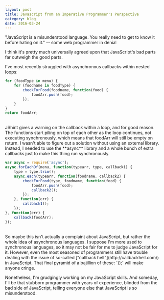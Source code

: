 ```yaml
---
layout: post
title: Javascript from an Imperative Programmer's Perspective
category: blog 
date: 2016-03-24
---
```


"JavaScript is a misunderstood language. You really need to get to know it before hating on it." -- some web programmer in denial

I think it's pretty much universally agreed upon that JavaScript's bad parts far outweigh the good parts.

I've most recently struggled with asynchronous callbacks within nested loops:

```js
for (foodType in menu) {
    for (foodname in foodType) {
        checkForFood(foodname, function(food) {
            foodArr.push(food);
        });
    }
}
return foodArr;
```
<br>
JShint gives a warning on the callback within a loop, and for good reason. The functions start piling on top of each other as the loop continues, not executing synchronously, which means that foodArr will still be empty on return. I wasn't able to figure out a solution without using an external library. Instead, I needed to use the **async** library and a whole bunch of extra callbacks just to make this thing run synchronously. 

```js
var async = require('async');
async.forEachOf(menu, function(typearr, type, callback1) {
    type = type.trim();
    async.each(typearr, function(foodname, callback2) {
        checkForFood(type, foodname, function(food) {
            foodArr.push(food);
            callback2();
        });
    }, function(err) {        
        callback1();
    });
}, function(err) {
    callback(foodArr);
});
```
<br>
So maybe this isn't actually a complaint about JavaScript, but rather the whole idea of asynchronous languages. I suppose I'm more used to synchronous languages, so it may not be fair for me to judge JavaScript for it. However, even the most seasoned of programmers still have trouble dealing with the issue of so-called ["callback hell"](http://callbackhell.com/) in JavaScript. That final pyramid of a bajillion of these: `});` will make anyone cringe.

Nonetheless, I'm grudgingly working on my JavaScript skills. And someday, I'll be that stubborn programmer with years of experience, blinded from the bad side of JavaScript, telling everyone else that JavaScript is so misunderstood.
